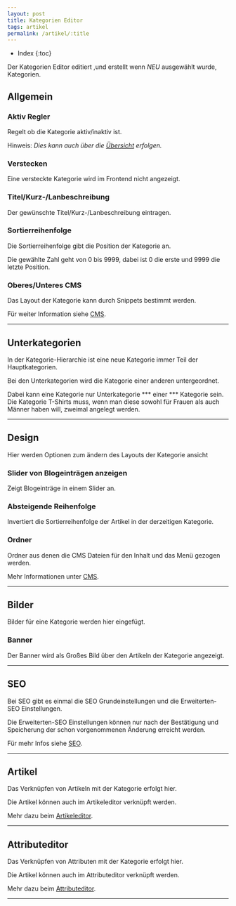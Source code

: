 ```yaml
---
layout: post
title: Kategorien Editor
tags: artikel
permalink: /artikel/:title 
---
```


+ Index
{:toc}

Der Kategorien Editor editiert ,und erstellt wenn *NEU* ausgewählt wurde, Kategorien.

## Allgemein

### Aktiv Regler

Regelt ob die Kategorie aktiv/inaktiv ist.

Hinweis: *Dies kann auch über die [Übersicht][1] erfolgen.*

### Verstecken

Eine versteckte Kategorie wird im Frontend nicht angezeigt.

### Titel/Kurz-/Lanbeschreibung

Der gewünschte Titel/Kurz-/Lanbeschreibung eintragen.

### Sortierreihenfolge

Die Sortierreihenfolge gibt die Position der Kategorie an.

Die gewählte Zahl geht von 0 bis 9999, dabei ist 0 die erste und 9999 die letzte Position.

### Oberes/Unteres CMS

Das Layout der Kategorie kann durch Snippets bestimmt werden.

Für weiter Information siehe [CMS][2].

---

## Unterkategorien 

In der Kategorie-Hierarchie ist eine neue Kategorie immer Teil der Hauptkategorien.

Bei den Unterkategorien wird die Kategorie einer anderen untergeordnet.

Dabei kann eine Kategorie nur Unterkategorie *** einer *** Kategorie sein.
Die Kategorie T-Shirts muss, wenn man diese sowohl für Frauen als auch Männer haben will, zweimal angelegt werden.

---

## Design

Hier werden Optionen zum ändern des Layouts der Kategorie ansicht

### Slider von Blogeinträgen anzeigen 

Zeigt Blogeinträge in einem Slider an.

### Absteigende Reihenfolge

Invertiert die Sortierreihenfolge der Artikel in der derzeitigen Kategorie.

### Ordner

Ordner aus denen die CMS Dateien für den Inhalt und das Menü gezogen werden.

Mehr Informationen unter [CMS][2].

---

## Bilder

Bilder für eine Kategorie werden hier eingefügt.

### Banner

Der  Banner wird als Großes Bild über den Artikeln der Kategorie angezeigt.

---

## SEO 

Bei SEO gibt es einmal die SEO Grundeinstellungen und die Erweiterten-SEO Einstellungen.

Die Erweiterten-SEO Einstellungen können nur nach der Bestätigung und Speicherung der schon vorgenommenen Änderung erreicht werden.

Für mehr Infos siehe [SEO][3].

---

## Artikel

Das Verknüpfen von Artikeln mit der Kategorie erfolgt hier. 

Die Artikel können auch im Artikeleditor verknüpft werden. 

Mehr dazu beim [Artikeleditor][4].

---

## Attributeditor  

Das Verknüpfen von Attributen mit der Kategorie erfolgt hier. 

Die Artikel können auch im Attributeditor verknüpft werden. 

Mehr dazu beim [Attributeditor][5].

---

[1]: /wiki/artikel/kategorien
[2]: /wiki/comingsoon
[3]: /wiki/comingsoon
[4]: /wiki/artikel/artikeleditor
[5]: /wiki/comingsoon
